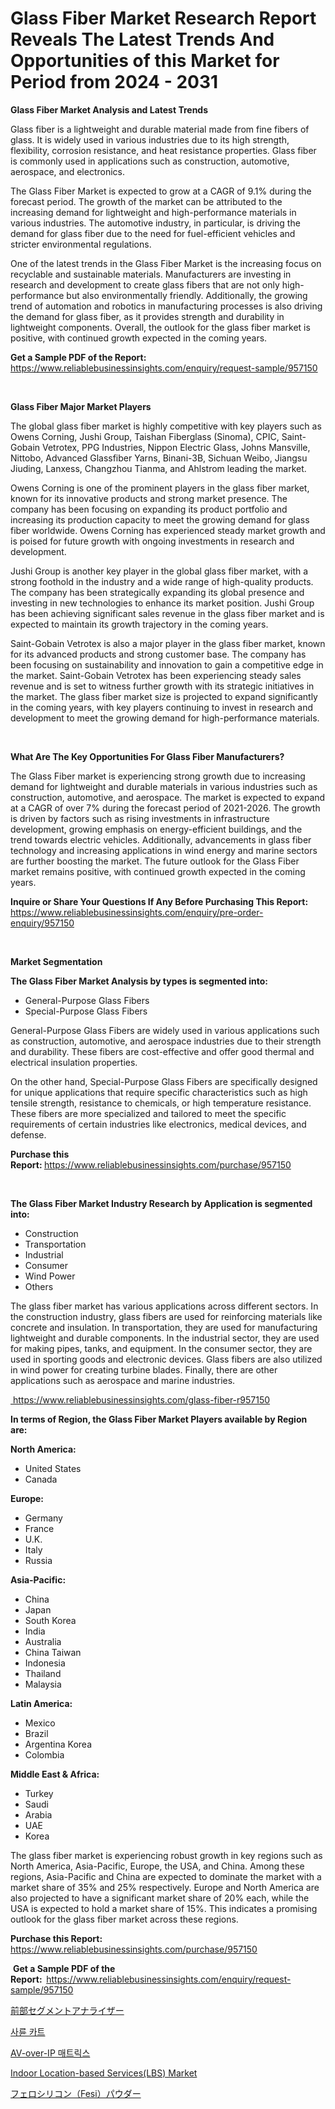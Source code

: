 <p><h1>Glass Fiber Market Research Report Reveals The Latest Trends And Opportunities of this Market for Period from 2024 - 2031</h1></p><p><strong>Glass Fiber Market Analysis and Latest Trends</strong></p>
<p><p>Glass fiber is a lightweight and durable material made from fine fibers of glass. It is widely used in various industries due to its high strength, flexibility, corrosion resistance, and heat resistance properties. Glass fiber is commonly used in applications such as construction, automotive, aerospace, and electronics.</p><p>The Glass Fiber Market is expected to grow at a CAGR of 9.1% during the forecast period. The growth of the market can be attributed to the increasing demand for lightweight and high-performance materials in various industries. The automotive industry, in particular, is driving the demand for glass fiber due to the need for fuel-efficient vehicles and stricter environmental regulations.</p><p>One of the latest trends in the Glass Fiber Market is the increasing focus on recyclable and sustainable materials. Manufacturers are investing in research and development to create glass fibers that are not only high-performance but also environmentally friendly. Additionally, the growing trend of automation and robotics in manufacturing processes is also driving the demand for glass fiber, as it provides strength and durability in lightweight components. Overall, the outlook for the glass fiber market is positive, with continued growth expected in the coming years.</p></p>
<p><strong>Get a Sample PDF of the Report:&nbsp;</strong> <a href="https://www.reliablebusinessinsights.com/enquiry/request-sample/957150">https://www.reliablebusinessinsights.com/enquiry/request-sample/957150</a></p>
<p>&nbsp;</p>
<p><strong>Glass Fiber Major Market Players</strong></p>
<p><p>The global glass fiber market is highly competitive with key players such as Owens Corning, Jushi Group, Taishan Fiberglass (Sinoma), CPIC, Saint-Gobain Vetrotex, PPG Industries, Nippon Electric Glass, Johns Mansville, Nittobo, Advanced Glassfiber Yarns, Binani-3B, Sichuan Weibo, Jiangsu Jiuding, Lanxess, Changzhou Tianma, and Ahlstrom leading the market.</p><p>Owens Corning is one of the prominent players in the glass fiber market, known for its innovative products and strong market presence. The company has been focusing on expanding its product portfolio and increasing its production capacity to meet the growing demand for glass fiber worldwide. Owens Corning has experienced steady market growth and is poised for future growth with ongoing investments in research and development.</p><p>Jushi Group is another key player in the global glass fiber market, with a strong foothold in the industry and a wide range of high-quality products. The company has been strategically expanding its global presence and investing in new technologies to enhance its market position. Jushi Group has been achieving significant sales revenue in the glass fiber market and is expected to maintain its growth trajectory in the coming years.</p><p>Saint-Gobain Vetrotex is also a major player in the glass fiber market, known for its advanced products and strong customer base. The company has been focusing on sustainability and innovation to gain a competitive edge in the market. Saint-Gobain Vetrotex has been experiencing steady sales revenue and is set to witness further growth with its strategic initiatives in the market. The glass fiber market size is projected to expand significantly in the coming years, with key players continuing to invest in research and development to meet the growing demand for high-performance materials.</p></p>
<p>&nbsp;</p>
<p><strong>What Are The Key Opportunities For Glass Fiber Manufacturers?</strong></p>
<p><p>The Glass Fiber market is experiencing strong growth due to increasing demand for lightweight and durable materials in various industries such as construction, automotive, and aerospace. The market is expected to expand at a CAGR of over 7% during the forecast period of 2021-2026. The growth is driven by factors such as rising investments in infrastructure development, growing emphasis on energy-efficient buildings, and the trend towards electric vehicles. Additionally, advancements in glass fiber technology and increasing applications in wind energy and marine sectors are further boosting the market. The future outlook for the Glass Fiber market remains positive, with continued growth expected in the coming years.</p></p>
<p><strong>Inquire or Share Your Questions If Any Before Purchasing This Report:</strong> <a href="https://www.reliablebusinessinsights.com/enquiry/pre-order-enquiry/957150">https://www.reliablebusinessinsights.com/enquiry/pre-order-enquiry/957150</a></p>
<p>&nbsp;</p>
<p><strong>Market Segmentation</strong></p>
<p><strong>The Glass Fiber Market Analysis by types is segmented into:</strong></p>
<p><ul><li>General-Purpose Glass Fibers</li><li>Special-Purpose Glass Fibers</li></ul></p>
<p><p>General-Purpose Glass Fibers are widely used in various applications such as construction, automotive, and aerospace industries due to their strength and durability. These fibers are cost-effective and offer good thermal and electrical insulation properties. </p><p>On the other hand, Special-Purpose Glass Fibers are specifically designed for unique applications that require specific characteristics such as high tensile strength, resistance to chemicals, or high temperature resistance. These fibers are more specialized and tailored to meet the specific requirements of certain industries like electronics, medical devices, and defense.</p></p>
<p><strong>Purchase this Report:&nbsp;</strong><a href="https://www.reliablebusinessinsights.com/purchase/957150">https://www.reliablebusinessinsights.com/purchase/957150</a></p>
<p>&nbsp;</p>
<p><strong>The Glass Fiber Market Industry Research by Application is segmented into:</strong></p>
<p><ul><li>Construction</li><li>Transportation</li><li>Industrial</li><li>Consumer</li><li>Wind Power</li><li>Others</li></ul></p>
<p><p>The glass fiber market has various applications across different sectors. In the construction industry, glass fibers are used for reinforcing materials like concrete and insulation. In transportation, they are used for manufacturing lightweight and durable components. In the industrial sector, they are used for making pipes, tanks, and equipment. In the consumer sector, they are used in sporting goods and electronic devices. Glass fibers are also utilized in wind power for creating turbine blades. Finally, there are other applications such as aerospace and marine industries.</p></p>
<p><a href="https://www.reliablebusinessinsights.com/glass-fiber-r957150">&nbsp;https://www.reliablebusinessinsights.com/glass-fiber-r957150</a></p>
<p><strong>In terms of Region, the Glass Fiber Market Players available by Region are:</strong></p>
<p>
    <p> <strong> North America: </strong>
        <ul>
            <li>United States</li>
            <li>Canada</li>
        </ul>
        </p> 
    <p> <strong> Europe: </strong>
        <ul>
            <li>Germany</li>
            <li>France</li>
            <li>U.K.</li>
            <li>Italy</li>
            <li>Russia</li>
        </ul>
        </p> 
    <p> <strong> Asia-Pacific: </strong>
        <ul>
            <li>China</li>
            <li>Japan</li>
            <li>South Korea</li>
            <li>India</li>
            <li>Australia</li>
            <li>China Taiwan</li>
            <li>Indonesia</li>
            <li>Thailand</li>
            <li>Malaysia</li>
        </ul>
        </p> 
    <p> <strong> Latin America: </strong>
        <ul>
            <li>Mexico</li>
            <li>Brazil</li>
            <li>Argentina Korea</li>
            <li>Colombia</li>
        </ul>
        </p> 
    <p> <strong> Middle East & Africa: </strong>
        <ul>
            <li>Turkey</li>
            <li>Saudi</li>
            <li>Arabia</li>
            <li>UAE</li>
            <li>Korea</li>
        </ul>
    </p>
    </p>
<p><p>The glass fiber market is experiencing robust growth in key regions such as North America, Asia-Pacific, Europe, the USA, and China. Among these regions, Asia-Pacific and China are expected to dominate the market with a market share of 35% and 25% respectively. Europe and North America are also projected to have a significant market share of 20% each, while the USA is expected to hold a market share of 15%. This indicates a promising outlook for the glass fiber market across these regions.</p></p>
<p><strong>Purchase this Report: </strong><a href="https://www.reliablebusinessinsights.com/purchase/957150">https://www.reliablebusinessinsights.com/purchase/957150</a></p>
<p>&nbsp;<strong>Get a Sample PDF of the Report:&nbsp;&nbsp;</strong><a href="https://www.reliablebusinessinsights.com/enquiry/request-sample/957150">https://www.reliablebusinessinsights.com/enquiry/request-sample/957150</a></p>
<p><strong></strong></p>
<p><p><a href="https://medium.com/@caseyelee251/%E5%89%8D%E7%9C%BC%E9%83%A8%E3%82%BB%E3%82%B0%E3%83%A1%E3%83%B3%E3%83%88%E5%88%86%E6%9E%90%E5%99%A8%E5%B8%82%E5%A0%B4-2031%E5%B9%B4%E3%81%BE%E3%81%A7%E3%81%AE%E3%83%88%E3%83%AC%E3%83%B3%E3%83%89-%E4%BA%88%E6%B8%AC-%E7%AB%B6%E4%BA%89%E5%88%86%E6%9E%90-91b414b3637c">前部セグメントアナライザー</a></p><p><a href="https://medium.com/@katheengordon024/%ED%8F%AC-%EC%99%80heel-%EC%B9%B4%ED%8A%B8-%EC%8B%9C%EC%9E%A5-%EA%B7%9C%EB%AA%A8-cagr-%ED%8A%B8%EB%A0%8C%EB%93%9C-2024-2030-c7a7275284d8">사륜 카트</a></p><p><a href="https://medium.com/@shushayarefayne_72278/av-over-ip-%EB%A7%A4%ED%8A%B8%EB%A6%AD-%EC%8B%9C%EC%9E%A5-%EB%B6%84%EC%84%9D-%EA%B8%80%EB%A1%9C%EB%B2%8C-%EC%82%B0%EC%97%85-%EC%A0%84%EB%A7%9D-%EB%B0%8F-%EC%98%88%EC%B8%A1-2024%EB%85%84%EB%B6%80%ED%84%B0-2031%EB%85%84%EA%B9%8C%EC%A7%80-f54def31c36c">AV-over-IP 매트릭스</a></p><p><a href="https://github.com/setiawananhar13/Market-Research-Report-List-1/blob/main/indoor-location-based-serviceslbs-market.md">Indoor Location-based Services(LBS) Market</a></p><p><a href="https://github.com/pepo3k/Market-Research-Report-List-2/blob/main/9266528133923.md">フェロシリコン（Fesi）パウダー</a></p></p>